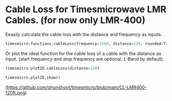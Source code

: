 # Cable Loss for Timesmicrowave LMR Cables. (for now only LMR-400)

Eeasily calculate the cable loss with the distance and frequency as inputs.

```python
timesmicro.functions.cableLoss(frequency=1500, distance=120, rounded=True)
```
Or plot the ideal function for the cable loss of a cable with the distance as input. (start frequency and stop frequency are optional. L-Band by default).

```python
timesmicro.plot2D.cableLoss(distance=120)

timesmicro.plot2D.show()
```

(https://github.com/ghunshoot/timesmicro/blob/main/CL-LMR400-120ft.png)
